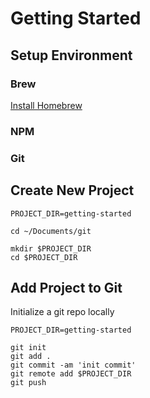 # Getting Started

## Setup Environment

### Brew
[Install Homebrew](https://brew.sh/)

### NPM

### Git

## Create New Project

    PROJECT_DIR=getting-started

    cd ~/Documents/git

    mkdir $PROJECT_DIR
    cd $PROJECT_DIR

## Add Project to Git
Initialize a git repo locally

    PROJECT_DIR=getting-started

    git init
    git add .
    git commit -am 'init commit'
    git remote add $PROJECT_DIR
    git push

